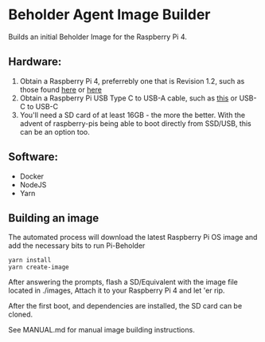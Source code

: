 # Beholder Agent Image Builder

Builds an initial Beholder Image for the Raspberry Pi 4.

## Hardware:
1. Obtain a Raspberry Pi 4, preferrebly one that is Revision 1.2, such as those found [here](https://www.canakit.com/official-raspberry-pi-4-desktop-kit.html?cid=usd&src=raspberrypi) or [here](https://www.amazon.com/Vilros-Raspberry-Complete-Transparent-Cooled/dp/B07VFCB192)
2. Obtain a Raspberry Pi USB Type C to USB-A cable, such as [this](https://www.amazon.com/gp/product/B07214QNQX/ref=ppx_yo_dt_b_asin_title_o00_s00?ie=UTF8&psc=1) or USB-C to USB-C
3. You'll need a SD card of at least 16GB - the more the better. With the advent of raspberry-pis being able to boot directly from SSD/USB, this can be an option too.

## Software:

- Docker
- NodeJS
- Yarn

## Building an image

The automated process will download the latest Raspberry Pi OS image and add the necessary bits to run Pi-Beholder

```
yarn install
yarn create-image
```

After answering the prompts, flash a SD/Equivalent with the image file located in ./images, Attach it to your Raspberry Pi 4 and let 'er rip.

After the first boot, and dependencies are installed, the SD card can be cloned.

See MANUAL.md for manual image building instructions.
